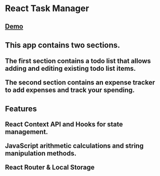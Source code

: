 # React Task Manager

<!-- ## [Demo](https://react-task-manager-application.herokuapp.com/) -->
<a href="https://react-task-manager-application.herokuapp.com/" target="_blank"><h2>Demo<a>

### This app contains two sections.

The first section contains a todo list that allows adding and editing existing todo list items.

The second section contains an expense tracker to add expenses and track your spending.

### Features

**React Context API and Hooks** for state management.

**JavaScript  arithmetic calculations and string manipulation methods.**

**React Router** & **Local Storage**
